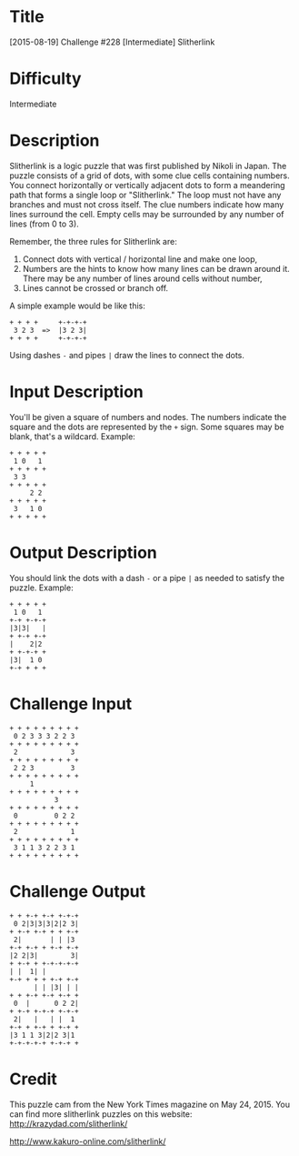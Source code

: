 # Title

[2015-08-19] Challenge #228 [Intermediate] Slitherlink

# Difficulty

Intermediate

# Description

Slitherlink is a logic puzzle that was first published by Nikoli in Japan. The puzzle consists of a grid of dots, with some clue cells containing numbers. You connect horizontally or vertically adjacent dots to form a meandering path that forms a single loop or "Slitherlink." The loop must not have any branches and must not cross itself. The clue numbers indicate how many lines surround the cell. Empty cells may be surrounded by any number of lines (from 0 to 3). 

Remember, the three rules for Slitherlink are:

1. Connect dots with vertical / horizontal line and make one loop,
2. Numbers are the hints to know how many lines can be drawn around it. There may be any number of lines around cells without number,
3. Lines cannot be crossed or branch off.

A simple example would be like this:

    + + + +     +-+-+-+ 
     3 2 3  =>  |3 2 3|    
    + + + +     +-+-+-+ 

Using dashes `-` and pipes `|` draw the lines to connect the dots. 

# Input Description

You'll be given a square of numbers and nodes. The numbers indicate the square and the dots are represented by the `+` sign. Some squares may be blank, that's a wildcard. Example:

    + + + + +
     1 0   1
    + + + + +
     3 3
    + + + + +
         2 2
    + + + + +
     3   1 0 
    + + + + +

# Output Description

You should link the dots with a dash `-` or a pipe `|` as needed to satisfy the puzzle. Example:

    + + + + +
     1 0   1
    +-+ +-+-+
    |3|3|   |
    + +-+ +-+
    |    2|2
    + +-+-+ +
    |3|  1 0 
    +-+ + + +

# Challenge Input

    + + + + + + + + +
     0 2 3 3 3 2 2 3
    + + + + + + + + +
     2             3
    + + + + + + + + +
     2 2 3         3
    + + + + + + + + +
         1
    + + + + + + + + +
               3
    + + + + + + + + +
     0         0 2 2
    + + + + + + + + +
     2             1
    + + + + + + + + +
     3 1 1 3 2 2 3 1
    + + + + + + + + +

# Challenge Output

    + + +-+ +-+ +-+-+
     0 2|3|3|3|2|2 3|
    + +-+ +-+ + + +-+
     2|       | | |3
    +-+ +-+ + +-+ +-+
    |2 2|3|        3|
    + +-+ + +-+-+-+-+
    | |  1| |
    +-+ + + + +-+ +-+
          | | |3| | |
    + + +-+ +-+ +-+ +
     0  |      0 2 2|
    + +-+ +-+-+ +-+-+
     2|   |   | |  1
    +-+ + +-+ + +-+ +
    |3 1 1 3|2|2 3|1
    +-+-+-+-+ +-+-+ +

# Credit

This puzzle cam from the New York Times magazine on May 24, 2015. You can find more slitherlink puzzles on this website: http://krazydad.com/slitherlink/



http://www.kakuro-online.com/slitherlink/